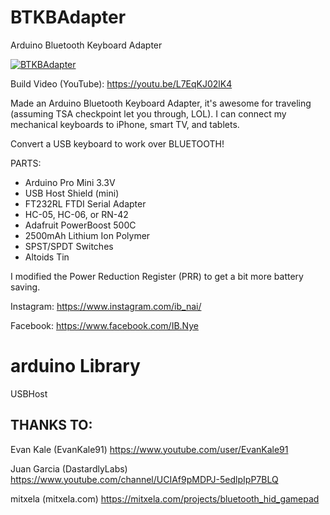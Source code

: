 # BTKBAdapter
Arduino Bluetooth Keyboard Adapter

[![BTKBAdapter](/BT_KB.JPEG)](https://youtu.be/L7EqKJ02lK4)

Build Video (YouTube): https://youtu.be/L7EqKJ02lK4

Made an Arduino Bluetooth Keyboard Adapter, it's awesome for traveling (assuming TSA checkpoint let you through, LOL). I can connect my mechanical keyboards to iPhone, smart TV, and tablets.

Convert a USB keyboard to work over BLUETOOTH!

PARTS:

- Arduino Pro Mini 3.3V
- USB Host Shield (mini)
- FT232RL FTDI Serial Adapter
- HC-05, HC-06, or RN-42
- Adafruit PowerBoost 500C
- 2500mAh Lithium Ion Polymer
- SPST/SPDT Switches
- Altoids Tin

I modified the Power Reduction Register (PRR) to get a bit more battery saving.


Instagram: https://www.instagram.com/ib_nai/

Facebook: https://www.facebook.com/IB.Nye

# arduino Library

USBHost


THANKS TO:
-------------------------
Evan Kale (EvanKale91)
https://www.youtube.com/user/EvanKale91

Juan Garcia (DastardlyLabs)
https://www.youtube.com/channel/UCIAf9pMDPJ-5edlpIpP7BLQ

mitxela (mitxela.com)
https://mitxela.com/projects/bluetooth_hid_gamepad
